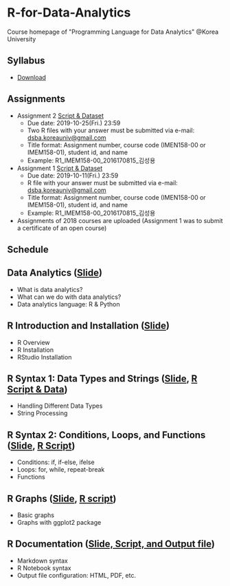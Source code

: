 # R-for-Data-Analytics
Course homepage of "Programming Language for Data Analytics" @Korea University

## Syllabus
* [Download](https://www.dropbox.com/s/n1pzuakkvwzw3bi/2019_2_Programming%20Language%20for%20Data%20Analytics.pdf?dl=0)

## Assignments
* Assignment 2 [Script & Dataset](https://www.dropbox.com/s/et3oreequdda9nd/R%20Assignment%202.zip?dl=0)
   * Due date: 2019-10-25(Fri.) 23:59
   * Two R files with your answer must be submitted via e-mail: dsba.koreauniv@gmail.com
   * Title format: Assignment number, course code (IMEN158-00 or IMEM158-01), student id, and name
   * Example: R1_IMEM158-00_2016170815_김성용
* Assignment 1 [Script & Dataset](https://www.dropbox.com/s/swvqzwee97agofo/R%20Assignment%201.zip?dl=0)
   * Due date: 2019-10-11(Fri.) 23:59
   * R file with your answer must be submitted via e-mail: dsba.koreauniv@gmail.com
   * Title format: Assignment number, course code (IMEN158-00 or IMEM158-01), student id, and name
   * Example: R1_IMEM158-00_2016170815_김성용
* Assignments of 2018 courses are uploaded (Assignment 1 was to submit a certificate of an open course)

## Schedule
## Data Analytics ([Slide](https://github.com/pilsung-kang/R-for-Data-Analytics/blob/master/01%20Data%20Analytics/01_Data%20Analytics.pdf))
* What is data analytics?
* What can we do with data analytics?
* Data analytics language: R & Python
  
## R Introduction and Installation ([Slide](https://github.com/pilsung-kang/R-for-Data-Analytics/blob/master/02%20R%20Introduction%20and%20Installation/02_R%20Introduction%20and%20Installation.pdf))
* R Overview
* R Installation
* RStudio Installation
  
## R Syntax 1: Data Types and Strings ([Slide](https://github.com/pilsung-kang/R-for-Data-Analytics/blob/master/03%20R%20Syntax%201%20(Data%20Type%20and%20Strings)/02_R%20Syntax%201_Data%20Types%20and%20Strings.pdf), [R Script & Data](https://www.dropbox.com/s/a2svg9sh1bvrnio/03%20R%20Syntax%201%20%28Data%20Type%20and%20Strings%29.zip?dl=0))
* Handling Different Data Types
* String Processing

## R Syntax 2: Conditions, Loops, and Functions ([Slide](https://github.com/pilsung-kang/R-for-Data-Analytics/blob/master/04%20R%20Syntax%202%20(Conditions%20Loops%20and%20Functions)/03_R%20Syntax%202_Conditions_Loops_Functions.pdf), [R Script](https://www.dropbox.com/s/pdbh0oml5h50836/04_R%20Syntax%202.R?dl=0))
* Conditions: if, if-else, ifelse
* Loops: for, while, repeat-break
* Functions

## R Graphs ([Slide](https://www.dropbox.com/s/c4kjs25t6h4kq92/05_R%20Graphs.pdf?dl=0), [R script](https://www.dropbox.com/s/t8k7hl2agqap2en/05_1_R_Graphs.R?dl=0))
* Basic graphs
* Graphs with ggplot2 package

## R Documentation ([Slide, Script, and Output file](https://www.dropbox.com/s/fa9m8yq4wfmtet2/R%20Documentation.zip?dl=0))
* Markdown syntax
* R Notebook syntax
* Output file configuration: HTML, PDF, etc.

